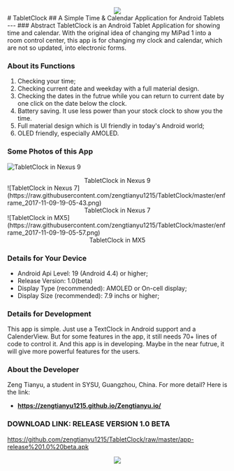 <div style="text-align:center"><img src ="https://github.com/zengtianyu1215/TabletClock/raw/master/tabletclock.png" /></div>
# TabletClock
## A Simple Time & Calendar Application for Android Tablets
---
### Abstract
TabletClock is an Android Tablet Application for showing time and calendar. With the original idea of changing my MiPad 1 into a room control center, this app is for changing my clock and calendar, which are not so updated, into electronic forms. 

### About its Functions
1. Checking your time;
2. Checking current date and weekday with a full material design.
3. Checking the dates in the futrue while you can return to current date by one click on the date below the clock.
4. Battery saving. It use less power than your stock clock to show you the time.
5. Full material design which is UI friendly in today's Android world;
6. OLED friendly, especially AMOLED.

### Some Photos of this App
![TabletClock in Nexus 9](https://raw.githubusercontent.com/zengtianyu1215/TabletClock/master/enframe_2017-11-09-19-04-44.png)
<center>TabletClock in Nexus 9</center>
![TabletClock in Nexus 7](https://raw.githubusercontent.com/zengtianyu1215/TabletClock/master/enframe_2017-11-09-19-05-43.png)
<center>TabletClock in Nexus 7</center>
![TabletClock in MX5](https://raw.githubusercontent.com/zengtianyu1215/TabletClock/master/enframe_2017-11-09-19-05-57.png)
<center>TabletClock in MX5</center>

### Details for Your Device
* Android Api Level: 19 (Android 4.4) or higher;
* Release Version: 1.0(beta)
* Display Type (recommended): AMOLED or On-cell display;
* Display Size (recommended): 7.9 inchs or higher;

### Details for Development
This app is simple. Just use a TextClock in Android support and a CalenderView. But for some features in the app, it still needs 70+ lines of code to control it. And this app is in developing. Maybe in the near futrue, it will give more powerful features for the users.

### About the Developer
Zeng Tianyu, a student in SYSU, Guangzhou, China. For more detail? Here is the link:
* **<https://zengtianyu1215.github.io/Zengtianyu.io/>**

### DOWNLOAD LINK: RELEASE VERSION 1.0 BETA
<https://github.com/zengtianyu1215/TabletClock/raw/master/app-release%201.0%20beta.apk>
<br>
<div style="text-align:center"><img src ="https://github.com/zengtianyu1215/TabletClock/raw/master/tabletclock.png" /></div>
<br>
<br>


